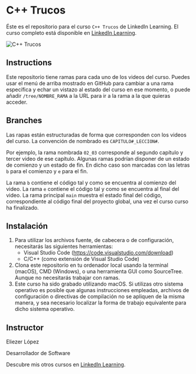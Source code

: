 # C++ Trucos

Éste es el repositorio para el curso `C++ Trucos` de LinkedIn Learning. El curso completo está disponible en [LinkedIn Learning][lil-course-url].

![C++ Trucos][lil-thumbnail-url] 

## Instructions
Este repositorio tiene ramas para cada uno de los videos del curso. Puedes usar el menú de arriba mostrado en GitHub para cambiar a una rama específica y echar un vistazo al estado del curso en ese momento, o puede añadir `/tree/NOMBRE_RAMA` a la URL para ir a la rama a la que quieras acceder.

## Branches

Las rapas están estructuradas de forma que corresponden con los videos del curso. La convención de nombrado es `CAPITULO#_LECCION#`.

Por ejemplo, la rama nombrada `02_03` corresponde al segundo capítulo y tercer video de ese capítulo. Algunas ramas podrían disponer de un estado de comienzo y un estado de fin. En dicho caso son marcadas con las letras `b` para el comienzo y `e` para el fin.

La rama `b` contiene el código tal y como se encuentra al comienzo del video. La rama `e` contiene el código tal y como se encuentra al final del video. La rama principal `main` muestra el estado final del código, correspondiente al código final del proyecto global, una vez el curso curso ha finalizado.

## Instalación
1. Para utilizar los archivos fuente, de cabecera o de configuración, necesitarás las siguientes herramientas:
	- Visual Studio Code (https://code.visualstudio.com/download)
	- C/C++ (como extensión de Visual Studio Code)
2. Clona este repositorio en tu ordenador local usando la terminal (macOS), CMD (Windows), o una herramienta GUI como SourceTree. Aunque no necesitarás trabajar con ramas.
3. Este curso ha sido grabado utilizando macOS. Si utilizas otro sistema operativo es posible que algunas instrucciones empleadas, archivos de configuración o directivas de compilación no se apliquen de la misma manera, y sea necesario localizar la forma de trabajo equivalente para dicho sistema operativo.

## Instructor
Eliezer López

Desarrollador de Software

Descubre mis otros cursos en [LinkedIn Learning](https://www.linkedin.com/learning/instructors/eliezer-lopez?u=104).

[lil-course-url]: https://www.linkedin.com/learning/c-plus-plus-trucos
[lil-thumbnail-url]: https://cdn.lynda.com/course/2823311/2823311-1618216215664-16x9.jpg


